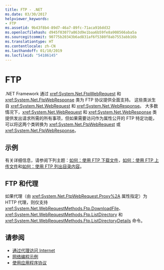 ```yaml
---
title: FTP - .NET
ms.date: 03/30/2017
helpviewer_keywords:
- FTP
ms.assetid: 9b43f8b4-89d7-46a7-89fc-71aca916dd32
ms.openlocfilehash: d945f03077a863d9e1baa6b59fe8a908566aba5a
ms.sourcegitcommit: 90775b20343b6ad831af6f5380f8ab7553abb16b
ms.translationtype: HT
ms.contentlocale: zh-CN
ms.lasthandoff: 01/10/2019
ms.locfileid: "54186145"
---
```

# <a name="ftp"></a>FTP

.NET Framework 通过 <xref:System.Net.FtpWebRequest> 和 <xref:System.Net.FtpWebResponse> 类为 FTP 协议提供全面支持。 这些类派生自 <xref:System.Net.WebRequest> 和 <xref:System.Net.WebResponse>。 大多数情况下，<xref:System.Net.WebRequest> 和 <xref:System.Net.WebResponse> 类提供发出请求所需的所有事项，但如果需要访问作为属性公开的 FTP 特定功能，可以将这两个类转换为 <xref:System.Net.FtpWebRequest> 或 <xref:System.Net.FtpWebResponse>。

## <a name="examples"></a>示例

有关详细信息，请参阅下列主题：[如何：使用 FTP 下载文件](how-to-download-files-with-ftp.md)，[如何：使用 FTP 上传文件](how-to-upload-files-with-ftp.md)和[如何：使用 FTP 列出目录内容](how-to-list-directory-contents-with-ftp.md)。

## <a name="ftp-and-proxies"></a>FTP 和代理

如果代理（由 <xref:System.Net.FtpWebRequest.Proxy%2A> 属性指定）为 HTTP 代理，则仅支持 <xref:System.Net.WebRequestMethods.Ftp.DownloadFile>、<xref:System.Net.WebRequestMethods.Ftp.ListDirectory> 和 <xref:System.Net.WebRequestMethods.Ftp.ListDirectoryDetails> 命令。

## <a name="see-also"></a>请参阅

- [通过代理访问 Internet](accessing-the-internet-through-a-proxy.md)
- [网络编程示例](network-programming-samples.md)
- [使用应用程序协议](using-application-protocols.md)
